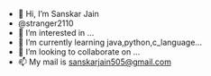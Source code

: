 - 👋 Hi, I’m Sanskar Jain 
- @stranger2110
- 👀 I’m interested in ...
- 🌱 I’m currently learning java,python,c_language...
- 💞️ I’m looking to collaborate on ...
- 📫 My mail is sanskarjain505@gmail.com

<!---
stranger2110/stranger2110 is a ✨ special ✨ repository because its `README.md` (this file) appears on your GitHub profile.
You can click the Preview link to take a look at your changes.
--->
